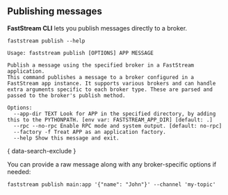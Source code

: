 ## Publishing messages

**FastStream CLI** lets you publish messages directly to a broker.

```shell
faststream publish --help
```

```{ .console .no-copy }
Usage: faststream publish [OPTIONS] APP MESSAGE

Publish a message using the specified broker in a FastStream application.
This command publishes a message to a broker configured in a FastStream app instance. It supports various brokers and can handle extra arguments specific to each broker type. These are parsed and passed to the broker's publish method.

Options:
  --app-dir TEXT Look for APP in the specified directory, by adding this to the PYTHONPATH. [env var: FASTSTREAM_APP_DIR] [default: .]
  --rpc --no-rpc Enable RPC mode and system output. [default: no-rpc]
  --factory -f Treat APP as an application factory.
  --help Show this message and exit.
```
{ data-search-exclude }

You can provide a raw message along with any broker-specific options if needed:

```shell
faststream publish main:app '{"name": "John"}' --channel 'my-topic'
```
